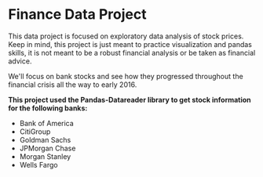 # Finance Data Project

This data project is focused on exploratory data analysis of stock prices. Keep in mind, this project is just meant to practice visualization and pandas skills, it is not meant to be a robust financial analysis or be taken as financial advice.

We'll focus on bank stocks and see how they progressed throughout the financial crisis all the way to early 2016.

__This project used the Pandas-Datareader library to get stock information for the following banks:__

* Bank of America
* CitiGroup
* Goldman Sachs
* JPMorgan Chase
* Morgan Stanley
* Wells Fargo

